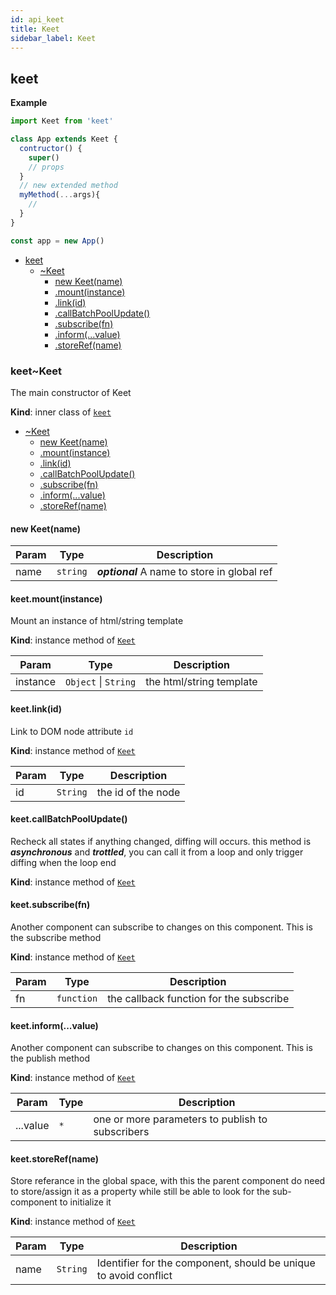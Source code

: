 ```yaml
---
id: api_keet
title: Keet
sidebar_label: Keet
---
```


<a name="module_keet"></a>

## keet
**Example**  
```js
import Keet from 'keet'

class App extends Keet {
  contructor() {
    super()
    // props 
  }
  // new extended method
  myMethod(...args){
    // 
  }
}

const app = new App()
```

* [keet](#module_keet)
    * [~Keet](#module_keet..Keet)
        * [new Keet(name)](#new_module_keet..Keet_new)
        * [.mount(instance)](#module_keet..Keet+mount)
        * [.link(id)](#module_keet..Keet+link)
        * [.callBatchPoolUpdate()](#module_keet..Keet+callBatchPoolUpdate)
        * [.subscribe(fn)](#module_keet..Keet+subscribe)
        * [.inform(...value)](#module_keet..Keet+inform)
        * [.storeRef(name)](#module_keet..Keet+storeRef)

<a name="module_keet..Keet"></a>

### keet~Keet
The main constructor of Keet

**Kind**: inner class of [<code>keet</code>](#module_keet)  

* [~Keet](#module_keet..Keet)
    * [new Keet(name)](#new_module_keet..Keet_new)
    * [.mount(instance)](#module_keet..Keet+mount)
    * [.link(id)](#module_keet..Keet+link)
    * [.callBatchPoolUpdate()](#module_keet..Keet+callBatchPoolUpdate)
    * [.subscribe(fn)](#module_keet..Keet+subscribe)
    * [.inform(...value)](#module_keet..Keet+inform)
    * [.storeRef(name)](#module_keet..Keet+storeRef)

<a name="new_module_keet..Keet_new"></a>

#### new Keet(name)

| Param | Type | Description |
| --- | --- | --- |
| name | <code>string</code> | ***optional*** A name to store in global ref |

<a name="module_keet..Keet+mount"></a>

#### keet.mount(instance)
Mount an instance of html/string template

**Kind**: instance method of [<code>Keet</code>](#module_keet..Keet)  

| Param | Type | Description |
| --- | --- | --- |
| instance | <code>Object</code> \| <code>String</code> | the html/string template |

<a name="module_keet..Keet+link"></a>

#### keet.link(id)
Link to DOM node attribute ```id```

**Kind**: instance method of [<code>Keet</code>](#module_keet..Keet)  

| Param | Type | Description |
| --- | --- | --- |
| id | <code>String</code> | the id of the node |

<a name="module_keet..Keet+callBatchPoolUpdate"></a>

#### keet.callBatchPoolUpdate()
Recheck all states if anything changed, diffing will occurs.
this method is ***asynchronous*** and ***trottled***, you can call it from a loop and
only trigger diffing when the loop end

**Kind**: instance method of [<code>Keet</code>](#module_keet..Keet)  
<a name="module_keet..Keet+subscribe"></a>

#### keet.subscribe(fn)
Another component can subscribe to changes on this component. 
This is the subscribe method

**Kind**: instance method of [<code>Keet</code>](#module_keet..Keet)  

| Param | Type | Description |
| --- | --- | --- |
| fn | <code>function</code> | the callback function for the subscribe |

<a name="module_keet..Keet+inform"></a>

#### keet.inform(...value)
Another component can subscribe to changes on this component. 
This is the publish method

**Kind**: instance method of [<code>Keet</code>](#module_keet..Keet)  

| Param | Type | Description |
| --- | --- | --- |
| ...value | <code>\*</code> | one or more parameters to publish to subscribers |

<a name="module_keet..Keet+storeRef"></a>

#### keet.storeRef(name)
Store referance in the global space, with this the parent component do need
to store/assign it as a property while still be able to look for the sub-component
to initialize it

**Kind**: instance method of [<code>Keet</code>](#module_keet..Keet)  

| Param | Type | Description |
| --- | --- | --- |
| name | <code>String</code> | Identifier for the component, should be unique to avoid conflict |


